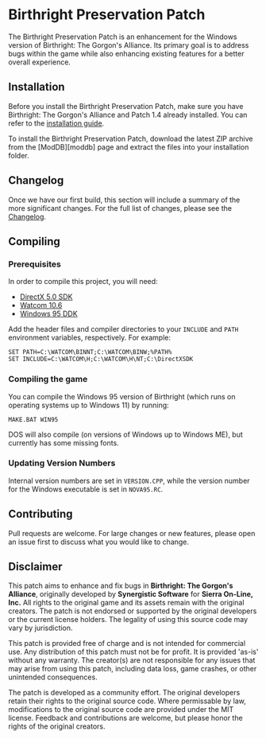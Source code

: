# Birthright Preservation Patch

The Birthright Preservation Patch is an enhancement for the Windows version of Birthright: The Gorgon's Alliance. Its primary goal is to address bugs within the game while also enhancing existing features for a better overall experience.

## Installation

Before you install the Birthright Preservation Patch, make sure you have Birthright: The Gorgon's Alliance and Patch 1.4 already installed. You can refer to the [installation guide][kw-install].

To install the Birthright Preservation Patch, download the latest ZIP archive from the [ModDB][moddb] page and extract the files into your installation folder.

## Changelog

Once we have our first build, this section will include a summary of the more significant changes. For the full list of changes, please see the [Changelog](./CHANGELOG.md).

## Compiling

### Prerequisites

In order to compile this project, you will need:

* [DirectX 5.0 SDK][archive-directx]
* [Watcom 10.6][winworld-watcom]
* [Windows 95 DDK][winworld-winddk]

Add the header files and compiler directories to your `INCLUDE` and `PATH` environment variables, respectively. For example:

```
SET PATH=C:\WATCOM\BINNT;C:\WATCOM\BINW;%PATH%
SET INCLUDE=C:\WATCOM\H;C:\WATCOM\H\NT;C:\DirectXSDK
```

### Compiling the game

You can compile the Windows 95 version of Birthright (which runs on operating systems up to Windows 11) by running:

`MAKE.BAT WIN95`

DOS will also compile (on versions of Windows up to Windows ME), but currently has some missing fonts.

### Updating Version Numbers

Internal version numbers are set in `VERSION.CPP`, while the version number for the Windows executable is set in `NOVA95.RC`.

## Contributing

Pull requests are welcome. For large changes or new features, please open an issue first to discuss what you would like to change.

## Disclaimer

This patch aims to enhance and fix bugs in **Birthright: The Gorgon's Alliance**, originally developed by **Synergistic Software** for **Sierra On-Line, Inc.** All rights to the original game and its assets remain with the original creators. The patch is not endorsed or supported by the original developers or the current license holders. The legality of using this source code may vary by jurisdiction.

This patch is provided free of charge and is not intended for commercial use. Any distribution of this patch must not be for profit. It is provided 'as-is' without any warranty. The creator(s) are not responsible for any issues that may arise from using this patch, including data loss, game crashes, or other unintended consequences.

The patch is developed as a community effort. The original developers retain their rights to the original source code. Where permissable by law, modifications to the original source code are provided under the MIT license. Feedback and contributions are welcome, but please honor the rights of the original creators.

[archive-directx]: https://archive.org/details/idx5sdk
[kw-install]: https://www.kiranwelle.com/birthright/
[moddb-birp]: https://www.moddb.com/mods/birthright-preservation-patch
[releases]: https://github.com/Shiryou/BirP/releases
[winworld-watcom]: https://winworldpc.com/product/watcom-c-c/106
[winworld-winddk]: https://winworldpc.com/product/windows-sdk-ddk/windows-95-ddk
